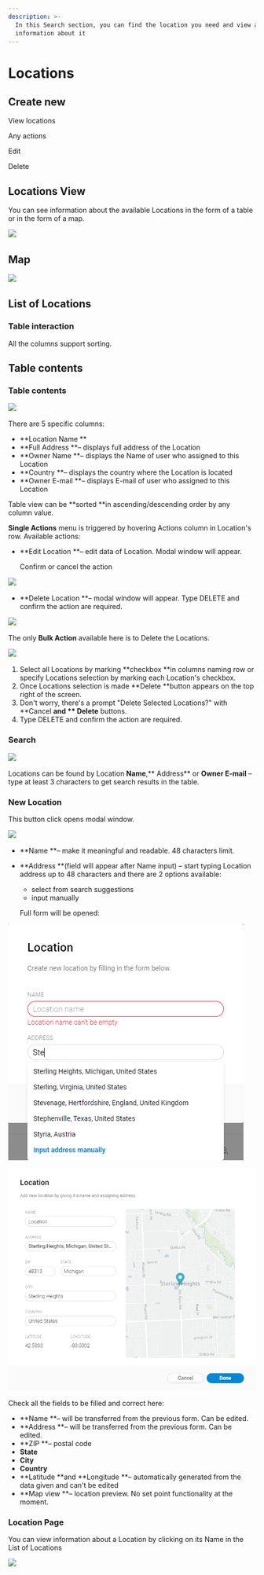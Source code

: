 ```yaml
---
description: >-
  In this Search section, you can find the location you need and view all
  information about it
---
```


# Locations

## Create new

View locations

Any actions

Edit

Delete



## Locations View

You can see information about the available Locations in the form of a table or in the form of a map.

![](../../.gitbook/assets/list-or-map.png)

## Map

![](../../.gitbook/assets/map.png)

## List of Locations

### Table interaction

All the columns support sorting.



## Table contents

### Table contents

![](../../.gitbook/assets/list-of-locations-single-actions.png)

There are 5 specific columns:

* **Location Name **
* **Full Address **– displays full address of the Location
* **Owner Name **– displays the Name of user who assigned to this Location
* **Country **– displays the country where the Location is located
* **Owner E-mail **– displays E-mail of  user who assigned to this Location

Table view can be **sorted **in ascending/descending order by any column value.

**Single Actions** menu is triggered by hovering Actions column in Location's row. Available actions:

*   **Edit Location **– edit data of Location. Modal window will appear. 

    Confirm or cancel the action   

![](../../.gitbook/assets/list-of-locations-single-actions-edit.png)

* **Delete Location **– modal window will appear. Type DELETE and confirm the action are required.

![](../../.gitbook/assets/list-of-locations-single-actions-delete.png)



The only **Bulk Action** available here is to Delete the Locations. 

![](../../.gitbook/assets/list-of-locations-bulk-actions.png)

1. Select all Locations by marking **checkbox **in columns naming row or specify Locations selection by marking each Location's checkbox.
2. Once Locations selection is made **Delete **button appears on the top right of the screen.
3. Don't worry, there's a prompt  "Delete Selected Locations?" with **Cancel **and ** Delete** buttons.
4. Type DELETE and confirm the action are required.



### **Search**

![](../../.gitbook/assets/search-locations.png)



Locations can be found by Location **Name**,** Address** or **Owner E-mail** – type at least 3 characters to get search results in the table.

### New Location

This button click opens modal window. 

![](../../.gitbook/assets/create-new-location.png)



* **Name **– make it meaningful and readable. 48 characters limit.
*   **Address **(field will appear after Name input) – start typing Location address up to 48 characters and there are 2 options available: 

    * select from search suggestions 
    * input manually

    Full form will be opened:

![](../../.gitbook/assets/new_location.png)

![](../../.gitbook/assets/location_fullform.png)



Check all the fields to be filled and correct here:

* **Name **– will be transferred from the previous form. Can be edited.
* **Address **– will be transferred from the previous form. Can be edited.
* **ZIP **– postal code
* **State**
* **City**
* **Country**
* **Latitude **and **Longitude **– automatically generated from the data given and can't be edited
* **Map view **– location preview. No set point functionality at the moment.

### Location Page

You can view information about a Location by clicking on its Name in the List of Locations

![](../../.gitbook/assets/search-page-of-location.png)
